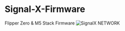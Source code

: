 # Signal-X-Firmware
Flipper Zero &amp; M5 Stack Firmware
![SignalX NETWORK](https://github.com/user-attachments/assets/125115e7-2108-4205-aa6e-716d1572b772)
